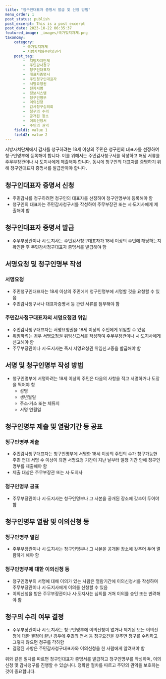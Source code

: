```yaml
---
title: "청구인대표자 증명서 발급 및 신청 방법"
menu_order: 1
post_status: publish
post_excerpt: This is a post excerpt
post_date: 2023-10-22 06:35:37
featured_image: _images/국가및지자체.png
taxonomy:
    category:
        - 국가및지자체
        - 지방자치와주민의권리
    post_tag:
        -  지방자치단체
        -  주민감사청구
        -  청구인대표자
        -  대표자증명서
        -  주민청구인대표자
        -  서명요청권
        -  전자서명
        -  정보시스템
        -  청구인명부
        -  이의신청
        -  감사청구심의회
        -  청구의 수리
        -  공개된 장소
        -  이의신청서
        -  주민의 권익
    field1: value 1
    field2: value 2
---
```



지방자치단체에서 감사를 청구하려는 18세 이상의 주민은 청구인의 대표자를 선정하여 청구인명부에 등록해야 합니다. 이를 위해서는 주민감사청구서를 작성하고 해당 서류를 주무부장관이나 시·도지사에게 제출해야 합니다. 동시에 청구인의 대표자를 증명하기 위해 청구인대표자 증명서를 발급받아야 합니다.

## 청구인대표자 증명서 신청

- 주민감사를 청구하려면 청구인의 대표자를 선정하여 청구인명부에 등록해야 함
- 청구인의 대표자는 주민감사청구서를 작성하여 주무부장관 또는 시·도지사에게 제출해야 함

## 청구인대표자 증명서 발급

- 주무부장관이나 시·도지사는 주민감사청구대표자가 18세 이상의 주민에 해당하는지 확인한 후 주민감사청구대표자 증명서를 발급해야 함

## 서명요청 및 청구인명부 작성

### 서명요청

- 주민청구인대표자는 18세 이상의 주민에게 청구인명부에 서명할 것을 요청할 수 있음
- 주민감사청구서나 대표자증명서 등 관련 서류를 첨부해야 함

### 주민감사청구대표자의 서명요청권 위임

- 주민감사청구대표자는 서명요청권을 18세 이상의 주민에게 위임할 수 있음
- 위임하려는 경우 서명요청권 위임신고서를 작성하여 주무부장관이나 시·도지사에게 신고해야 함
- 주무부장관이나 시·도지사는 즉시 서명요청권 위임신고증을 발급해야 함

## 서명 및 청구인명부 작성 방법

- 청구인명부에 서명하려는 18세 이상의 주민은 다음의 사항을 적고 서명하거나 도장을 찍어야 함
  - 성명
  - 생년월일
  - 주소·거소 또는 체류지
  - 서명 연월일

## 청구인명부 제출 및 열람기간 등 공표

### 청구인명부 제출

- 주민감사청구대표자는 청구인명부에 서명한 18세 이상의 주민의 수가 청구가능한 주민 연대 서명 수 이상이 되면 서명요청 기간이 지난 날부터 일정 기간 안에 청구인명부를 제출해야 함
- 제출 대상은 주무부장관 또는 시·도지사

### 청구인명부 공표

- 주무부장관이나 시·도지사는 청구인명부나 그 사본을 공개된 장소에 갖추어 두어야 함

## 청구인명부 열람 및 이의신청 등

### 청구인명부 열람

- 주무부장관이나 시·도지사는 청구인명부나 그 사본을 공개된 장소에 갖추어 두어 열람하게 해야 함

### 청구인명부에 대한 이의신청 등

- 청구인명부의 서명에 대해 이의가 있는 사람은 열람기간에 이의신청서를 작성하여 주무부장관이나 시·도지사에게 이의를 신청할 수 있음
- 이의신청을 받은 주무부장관이나 시·도지사는 심의를 거쳐 이의를 승인 또는 반려해야 함

## 청구의 수리 여부 결정

- 주무부장관이나 시·도지사는 청구인명부에 이의신청이 없거나 제기된 모든 이의신청에 대한 결정이 끝난 경우에 주민의 연서 등 청구요건을 갖추면 청구를 수리하고 그렇지 않으면 청구를 각하함
- 결정된 사항은 주민감사청구대표자와 이의신청을 한 사람에게 알려져야 함

위와 같은 절차를 따르면 청구인대표자 증명서를 발급하고 청구인명부를 작성하며, 이의신청 및 감사청구를 진행할 수 있습니다. 정확한 절차를 따르고 주민의 권익을 보호하는 것이 중요합니다.
